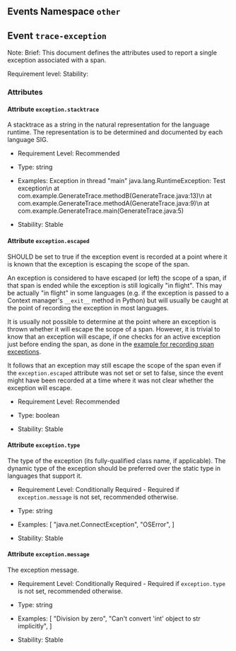 ## Events Namespace `other`


## Event `trace-exception`

Note: 
Brief: This document defines the attributes used to report a single exception associated with a span.

Requirement level: 
Stability: 

### Attributes


#### Attribute `exception.stacktrace`

A stacktrace as a string in the natural representation for the language runtime. The representation is to be determined and documented by each language SIG.



- Requirement Level: Recommended
  
- Type: string
- Examples: Exception in thread "main" java.lang.RuntimeException: Test exception\n at com.example.GenerateTrace.methodB(GenerateTrace.java:13)\n at com.example.GenerateTrace.methodA(GenerateTrace.java:9)\n at com.example.GenerateTrace.main(GenerateTrace.java:5)
  
- Stability: Stable
  
  
#### Attribute `exception.escaped`

SHOULD be set to true if the exception event is recorded at a point where it is known that the exception is escaping the scope of the span.



An exception is considered to have escaped (or left) the scope of a span,
if that span is ended while the exception is still logically "in flight".
This may be actually "in flight" in some languages (e.g. if the exception
is passed to a Context manager's `__exit__` method in Python) but will
usually be caught at the point of recording the exception in most languages.

It is usually not possible to determine at the point where an exception is thrown
whether it will escape the scope of a span.
However, it is trivial to know that an exception
will escape, if one checks for an active exception just before ending the span,
as done in the [example for recording span exceptions](https://opentelemetry.io/docs/specs/semconv/exceptions/exceptions-spans/#recording-an-exception).

It follows that an exception may still escape the scope of the span
even if the `exception.escaped` attribute was not set or set to false,
since the event might have been recorded at a time where it was not
clear whether the exception will escape.

- Requirement Level: Recommended
  
- Type: boolean
  
- Stability: Stable
  
  
#### Attribute `exception.type`

The type of the exception (its fully-qualified class name, if applicable). The dynamic type of the exception should be preferred over the static type in languages that support it.



- Requirement Level: Conditionally Required - Required if `exception.message` is not set, recommended otherwise.
  
- Type: string
- Examples: [
    "java.net.ConnectException",
    "OSError",
]
  
- Stability: Stable
  
  
#### Attribute `exception.message`

The exception message.


- Requirement Level: Conditionally Required - Required if `exception.type` is not set, recommended otherwise.
  
- Type: string
- Examples: [
    "Division by zero",
    "Can't convert 'int' object to str implicitly",
]
  
- Stability: Stable
  
  
  